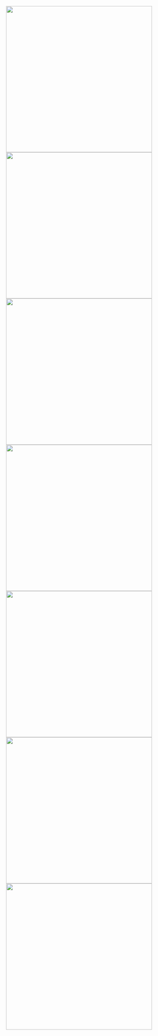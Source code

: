 <img src="https://user-images.githubusercontent.com/94161451/222545331-7b748b3d-b918-44a7-984e-fa45e64b8479.png" width="400" width="200">
<img src="https://user-images.githubusercontent.com/94161451/222545354-2cf9e380-d488-4ce1-9af0-14e120048bd4.png" width="400" width="200">
<img src="https://user-images.githubusercontent.com/94161451/222545377-0084d789-5f4b-4d6d-ae06-4c12ffe2a21d.png" width="400" width="200">
<img src="https://user-images.githubusercontent.com/94161451/222545391-421fecb6-13f1-4f9d-a3e9-4bdf032a4816.png" width="400" width="200">
<img src="https://user-images.githubusercontent.com/94161451/222546100-106e775f-7e13-437d-93c2-e209955381e2.png" width="400" width="200">
<img src="https://user-images.githubusercontent.com/94161451/222684681-a4ee2731-6c8e-4e60-a6a1-062514cd15cc.png" width="400" width="200">
<img src="https://user-images.githubusercontent.com/94161451/222684695-c2423595-88de-4bac-a7cb-93bec52ce756.png" width="400" width="200">
